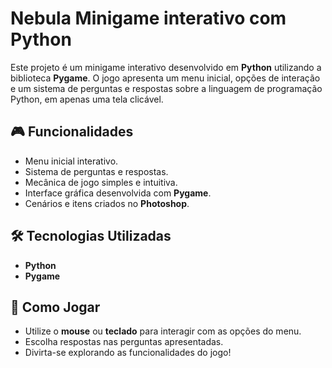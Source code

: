 # Nebula Minigame interativo com Python

Este projeto é um minigame interativo desenvolvido em **Python** utilizando a biblioteca **Pygame**. O jogo apresenta um menu inicial, opções de interação e um sistema de perguntas e respostas sobre a linguagem de programação Python, em apenas uma tela clicável.

## 🎮 Funcionalidades
- Menu inicial interativo.
- Sistema de perguntas e respostas.
- Mecânica de jogo simples e intuitiva.
- Interface gráfica desenvolvida com **Pygame**.
- Cenários e itens criados no **Photoshop**.

## 🛠️ Tecnologias Utilizadas
- **Python**
- **Pygame**

## 🚀 Como Jogar
- Utilize o **mouse** ou **teclado** para interagir com as opções do menu.
- Escolha respostas nas perguntas apresentadas.
- Divirta-se explorando as funcionalidades do jogo!
